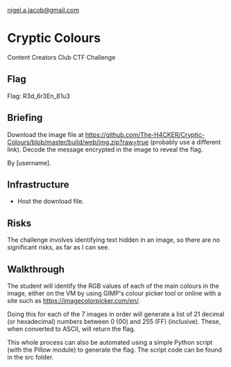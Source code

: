nigel.a.jacob@gmail.com

# Cryptic Colours
Content Creators Club CTF Challenge
 
## Flag
Flag: R3d_6r3En_81u3

## Briefing
Download the image file at https://github.com/The-H4CKER/Cryptic-Colours/blob/master/build/web/img.zip?raw=true (probably use a different link). Decode the message encrypted in the image to reveal the flag.

By [username].

## Infrastructure
- Host the download file.

## Risks
The challenge involves identifying text hidden in an image, so there are no significant risks, as far as I can see.

## Walkthrough
The student will identify the RGB values of each of the main colours in the image, either on the VM by using GIMP's colour picker tool or online with a site such as https://imagecolorpicker.com/en/.

Doing this for each of the 7 images in order will generate a list of 21 decimal (or hexadecimal) numbers between 0 (00) and 255 (FF) (inclusive). These, when converted to ASCII, will return the flag.

This whole process can also be automated using a simple Python script (with the Pillow module) to generate the flag. The script code can be found in the src folder.
